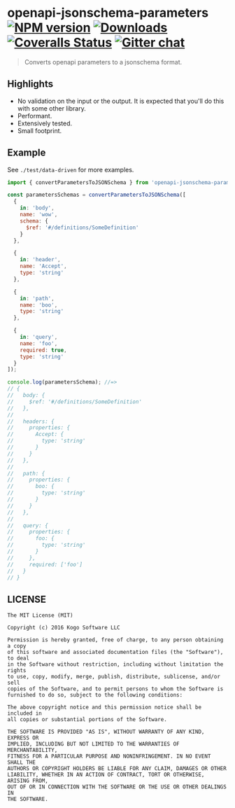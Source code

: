 # openapi-jsonschema-parameters [![NPM version][npm-image]][npm-url] [![Downloads][downloads-image]][npm-url] [![Coveralls Status][coveralls-image]][coveralls-url] [![Gitter chat][gitter-image]][gitter-url]
> Converts openapi parameters to a jsonschema format.

## Highlights

* No validation on the input or the output.  It is expected that you'll do this with
some other library.
* Performant.
* Extensively tested.
* Small footprint.

## Example

See `./test/data-driven` for more examples.

```javascript
import { convertParametersToJSONSchema } from 'openapi-jsonschema-parameters';

const parametersSchemas = convertParametersToJSONSchema([
  {
    in: 'body',
    name: 'wow',
    schema: {
      $ref: '#/definitions/SomeDefinition'
    }
  },

  {
    in: 'header',
    name: 'Accept',
    type: 'string'
  },

  {
    in: 'path',
    name: 'boo',
    type: 'string'
  },

  {
    in: 'query',
    name: 'foo',
    required: true,
    type: 'string'
  }
]);

console.log(parametersSchema); //=>
// {
//   body: {
//     $ref: '#/definitions/SomeDefinition'
//   },
//
//   headers: {
//     properties: {
//       Accept: {
//         type: 'string'
//       }
//     }
//   },
//
//   path: {
//     properties: {
//       boo: {
//         type: 'string'
//       }
//     }
//   },
//
//   query: {
//     properties: {
//       foo: {
//         type: 'string'
//       }
//     },
//     required: ['foo']
//   }
// }
```


## LICENSE
``````
The MIT License (MIT)

Copyright (c) 2016 Kogo Software LLC

Permission is hereby granted, free of charge, to any person obtaining a copy
of this software and associated documentation files (the "Software"), to deal
in the Software without restriction, including without limitation the rights
to use, copy, modify, merge, publish, distribute, sublicense, and/or sell
copies of the Software, and to permit persons to whom the Software is
furnished to do so, subject to the following conditions:

The above copyright notice and this permission notice shall be included in
all copies or substantial portions of the Software.

THE SOFTWARE IS PROVIDED "AS IS", WITHOUT WARRANTY OF ANY KIND, EXPRESS OR
IMPLIED, INCLUDING BUT NOT LIMITED TO THE WARRANTIES OF MERCHANTABILITY,
FITNESS FOR A PARTICULAR PURPOSE AND NONINFRINGEMENT. IN NO EVENT SHALL THE
AUTHORS OR COPYRIGHT HOLDERS BE LIABLE FOR ANY CLAIM, DAMAGES OR OTHER
LIABILITY, WHETHER IN AN ACTION OF CONTRACT, TORT OR OTHERWISE, ARISING FROM,
OUT OF OR IN CONNECTION WITH THE SOFTWARE OR THE USE OR OTHER DEALINGS IN
THE SOFTWARE.
``````

[downloads-image]: http://img.shields.io/npm/dm/openapi-jsonschema-parameters.svg
[npm-url]: https://npmjs.org/package/openapi-jsonschema-parameters
[npm-image]: http://img.shields.io/npm/v/openapi-jsonschema-parameters.svg

[travis-url]: https://travis-ci.org/kogosoftwarellc/open-api
[travis-image]: https://api.travis-ci.org/kogosoftwarellc/open-api.svg?branch=master

[coveralls-url]: https://coveralls.io/github/kogosoftwarellc/open-api?branch=main
[coveralls-image]: https://coveralls.io/repos/github/kogosoftwarellc/open-api/badge.svg?branch=main

[gitter-url]: https://gitter.im/kogosoftwarellc/open-api
[gitter-image]: https://badges.gitter.im/kogosoftwarellc/open-api.png
